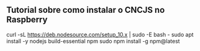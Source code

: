 ## Tutorial sobre como instalar o CNCJS no Raspberry


  curl -sL https://deb.nodesource.com/setup_10.x | sudo -E bash -
  sudo apt install -y nodejs build-essential npm
  sudo npm install -g npm@latest

